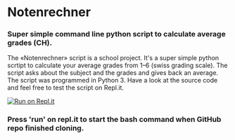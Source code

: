 # Notenrechner

### Super simple command line python script to calculate average grades (CH). 

The «Notenrechner» script is a school project. It's a super simple python scrtipt to calculate your average grades from 1–6 (swiss grading scale). The script asks about the subject and the grades and gives back an average. The script was programmed in Python 3. Have a look at the source code and feel free to test the script on Repl.it.

[![Run on Repl.it](https://repl.it/badge/github/sandromatter/notenrechner)](https://repl.it/github/sandromatter/notenrechner)

### Press 'run' on repl.it to start the bash command when GitHub repo finished cloning.
